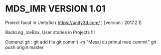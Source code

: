 # MDS_IMR VERSION 1.01
Proiect facut in Unity3d (  https://unity3d.com/  ) [version : 2017.2.1]

BackLog ,IceBox, User stories in Projects !!! 

Comenzi git : 
git add file
git commit -m "Mesaj cu primul meu commit"
git push origin master
